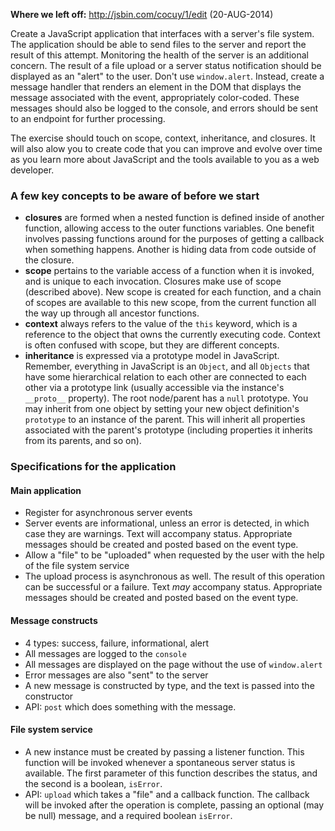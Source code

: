 **Where we left off:** http://jsbin.com/cocuy/1/edit (20-AUG-2014)

Create a JavaScript application that interfaces with a server's file system.  The application should be able
to send files to the server and report the result of this attempt.  Monitoring the health of the server is an
additional concern.  The result of a file upload or a server status notification should be displayed as an "alert"
to the user.  Don't use `window.alert`.  Instead, create a message handler that renders an element in the DOM that
displays the message associated with the event, appropriately color-coded.  These messages should also be logged to the
console, and errors should be sent to an endpoint for further processing.  

The exercise should touch on scope, context, inheritance, and closures.  It will also alow you to create code that
you can improve and evolve over time as you learn more about JavaScript and the tools available to you as a web
developer.


### A few key concepts to be aware of before we start

* **closures** are formed when a nested function is defined inside of another function, allowing access to the outer functions variables.  One benefit involves passing functions around for the purposes of getting a callback when something happens.  Another is hiding data from code outside of the closure.
* **scope** pertains to the variable access of a function when it is invoked, and is unique to each invocation.  Closures make use of scope (described above).  New scope is created for each function, and a chain of scopes are available to this new scope, from the current function all the way up through all ancestor functions.
* **context** always refers to the value of the `this` keyword, which is a reference to the object that owns the currently executing code.  Context is often confused with scope, but they are different concepts.
* **inheritance** is expressed via a prototype model in JavaScript.  Remember, everything in JavaScript is an `Object`, and all `Objects` that have some hierarchical relation to each other are connected to each other via a prototype link (usually accessible via the instance's `__proto__` property).  The root node/parent has a `null` prototype.  You may inherit from one object by setting your new object definition's `prototype` to an instance of the parent.  This will inherit all properties associated with the parent's prototype (including properties it inherits from its parents, and so on). 


### Specifications for the application

#### Main application
* Register for asynchronous server events
* Server events are informational, unless an error is detected, in which case they are warnings.  Text will accompany status.  Appropriate messages should be created and posted based on the event type.
* Allow a "file" to be "uploaded" when requested by the user with the help of the file system service
* The upload process is asynchronous as well.  The result of this operation can be successful or a failure.  Text _may_ accompany status.  Appropriate messages should be created and posted based on the event type.

#### Message constructs
* 4 types: success, failure, informational, alert
* All messages are logged to the `console`
* All messages are displayed on the page without the use of `window.alert`
* Error messages are also "sent" to the server
* A new message is constructed by type, and the text is passed into the constructor
* API: `post` which does something with the message.

#### File system service
* A new instance must be created by passing a listener function.  This function will be invoked whenever a spontaneous server status is available.  The first parameter of this function describes the status, and the second is a boolean, `isError`.
* API: `upload` which takes a "file" and a callback function.  The callback will be invoked after the operation is complete, passing an optional (may be null) message, and a required boolean `isError`.
